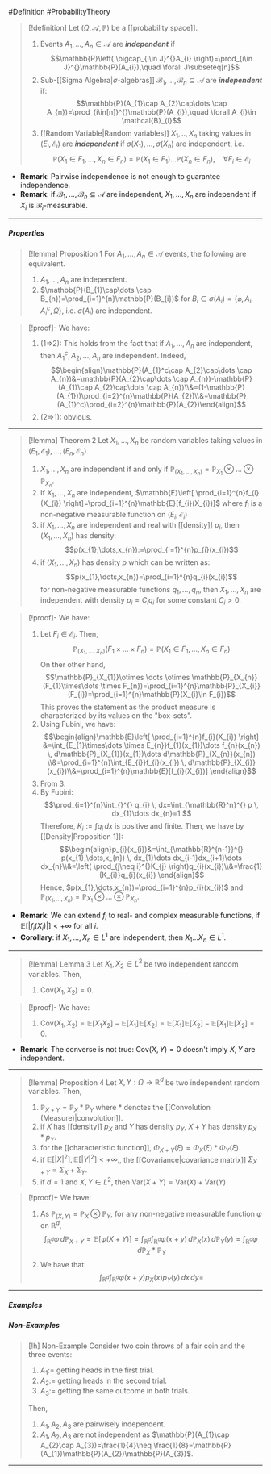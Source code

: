 #Definition #ProbabilityTheory 

> [!definition]
> Let $(\Omega,\mathcal{A},\mathbb{P})$ be a [[probability space]]. 
> 1. Events $A_{1},\dots,A_{n}\in \mathcal{A}$ are ***independent*** if $$\mathbb{P}\left( \bigcap_{i\in J}^{}A_{i} \right)=\prod_{i\in J}^{}\mathbb{P}(A_{i}),\quad \forall J\subseteq[n]$$
> 2. Sub-[[Sigma Algebra|$\sigma$-algebras]] $\mathcal{B_{1},\dots,B}_{n}\subseteq \mathcal{A}$ are ***independent*** if: $$\mathbb{P}(A_{1}\cap A_{2}\cap\dots \cap A_{n})=\prod_{i\in[n]}^{}\mathbb{P}(A_{i}),\quad \forall A_{i}\in \mathcal{B}_{i}$$
> 3. [[Random Variable|Random variables]] $X_{1},..,X_{n}$ taking values in $(E_{i},\mathcal{E}_{i})$ are ***independent*** if $\sigma(X_1),\dots,\sigma(X_{n})$ are independent, i.e. $$\mathbb{P}(X_{1}\in F_{1},\dots,X_{n}\in F_{n})=\mathbb{P}(X_{1}\in F_{1})\dots \mathbb{P}(X_{n}\in F_{n}),\quad \forall F_{i}\in \mathcal{E}_{i}$$
- **Remark**: Pairwise independence is not enough to guarantee independence.
- **Remark**: if $\mathcal{B}_{1},\dots,\mathcal{B}_{n}\subseteq \mathcal{A}$ are independent, $X_{1},\dots,X_{n}$ are independent if $X_{i}$ is $\mathcal{B}_{i}$-measurable.
---
##### Properties
> [!lemma] Proposition 1
> For $A_{1},\dots,A_{n}\in\mathcal{A}$ events, the following are equivalent.
> 1. $A_{1},\dots,A_{n}$ are independent.
> 2. $\mathbb{P}(B_{1}\cap\dots \cap B_{n})=\prod_{i=1}^{n}\mathbb{P}(B_{i})$ for $B_{i}\in \sigma(A_{i})=\{ \varnothing,A_{i},A_{i}^c,\Omega \}$, i.e. $\sigma(A_{i})$ are independent.

> [!proof]-
> We have:
> 1. (1=>2): This holds from the fact that if $A_{1},\dots,A_{n}$ are independent, then $A_{1}^c,A_{2},\dots,A_{n}$ are independent. Indeed, $$\begin{align}\mathbb{P}(A_{1}^c\cap A_{2}\cap\dots \cap A_{n})&=\mathbb{P}(A_{2}\cap\dots \cap A_{n})-\mathbb{P}(A_{1}\cap A_{2}\cap\dots \cap A_{n})\\&=(1-\mathbb{P}(A_{1}))\prod_{i=2}^{n}\mathbb{P}(A_{2})\\&=\mathbb{P}(A_{1}^c)\prod_{i=2}^{n}\mathbb{P}(A_{2})\end{align}$$
> 2. (2=>1): obvious.
---
> [!lemma] Theorem 2
> Let $X_{1},\dots,X_{n}$ be random variables taking values in $(E_{1},\mathcal{E}_{1}),\dots,(E_{n},\mathcal{E}_{n})$. 
> 1. $X_{1},\dots,X_{n}$ are independent if and only if $\mathbb{P}_{(X_{1},\dots,X_{n})}=\mathbb{P}_{X_{1}}\otimes\dots \otimes \mathbb{P}_{X_{n}}$.
> 2. If $X_{1},\dots,X_{n}$ are independent, $\mathbb{E}\left[ \prod_{i=1}^{n}f_{i}(X_{i}) \right]=\prod_{i=1}^{n}\mathbb{E}[f_{i}(X_{i})]$ where $f_{i}$ is a non-negative measurable function on $(E_{i},\mathcal{E}_{i})$
> 3. if $X_{1},\dots,X_{n}$ are independent and real with [[density]] $p_{i}$, then $(X_{1},\dots,X_{n})$ has density: $$p(x_{1},\dots,x_{n}):=\prod_{i=1}^{n}p_{i}(x_{i})$$
> 4. if $(X_{1},\dots,X_{n})$ has density $p$ which can be written as: $$p(x_{1},\dots,x_{n})=\prod_{i=1}^{n}q_{i}(x_{i})$$for non-negative measurable functions $q_{1},\dots,q_{n}$,  then $X_{1},\dots,X_{n}$ are independent with density $p_{i}=C_{i}q_{i}$ for some constant $C_{i}>0$.


> [!proof]-
> We have:
> 1. Let $F_{i}\in \mathcal{E}_{i}$. Then, $$\mathbb{P}_{(X_{1},\dots,X_{n})}(F_{1}\times\dots \times F_{n})=\mathbb{P}(X_{1}\in F_{1},\dots,X_{n}\in F_{n})$$On ther other hand, $$\mathbb{P}_{X_{1}}\otimes \dots \otimes \mathbb{P}_{X_{n}}(F_{1}\times\dots \times F_{n})=\prod_{i=1}^{n}\mathbb{P}_{X_{i}}(F_{i})=\prod_{i=1}^{n}\mathbb{P}(X_{i}\in F_{i})$$This proves the statement as the product measure is characterized by its values on the "box-sets".
> 2. Using Fubini, we have: $$\begin{align}\mathbb{E}\left[ \prod_{i=1}^{n}f_{i}(X_{i}) \right] &=\int_{E_{1}\times\dots \times E_{n}}f_{1}(x_{1})\dots f_{n}(x_{n}) \, d\mathbb{P}_{X_{1}}(x_{1})\dots d\mathbb{P}_{X_{n}}(x_{n}) \\&=\prod_{i=1}^{n}\int_{E_{i}}f_{i}(x_{i}) \, d\mathbb{P}_{X_{i}}(x_{i})\\&=\prod_{i=1}^{n}\mathbb{E}[f_{i}(X_{i})] \end{align}$$
> 3. From 3.
> 4. By Fubini: $$\prod_{i=1}^{n}\int_{}^{} q_{i} \, dx=\int_{\mathbb{R}^n}^{} p \, dx_{1}\dots dx_{n}=1  $$Therefore, $K_{i}:=\int q_{i}  \, dx$ is positive and finite. Then, we have by [[Density|Proposition 1]]: $$\begin{align}p_{i}(x_{i})&=\int_{\mathbb{R}^{n-1}}^{} p(x_{1},\dots,x_{n}) \, dx_{1}\dots dx_{i-1}dx_{i+1}\dots dx_{n}\\&=\left( \prod_{j\neq i}^{}K_{j} \right)q_{i}(x_{i})\\&=\frac{1}{K_{i}}q_{i}(x_{i}) \end{align}$$Hence, $p(x_{1},\dots,x_{n})=\prod_{i=1}^{n}p_{i}(x_{i})$ and $\mathbb{P}_{(X_{1},\dots,X_{n})}=\mathbb{P}_{X_{1}}\otimes\dots \otimes \mathbb{P}_{X_{n}}$. 
- **Remark**: We can extend $f_{i}$ to real- and complex measurable functions, if $\mathbb{E}[\left| f_{i}(X_{i}) \right|]<+\infty$ for all $i$.
- **Corollary**: if $X_{1},\dots,X_{n}\in L^1$ are independent, then $X_{1}\dots X_{n}\in L^1$. 
---
> [!lemma] Lemma 3
> Let $X_{1},X_{2}\in L^2$ be two independent random variables. Then,
> 1. $\text{Cov}(X_{1},X_{2})=0$.

> [!proof]-
> We have:
> 1. $\text{Cov}(X_{1},X_{2})=\mathbb{E}[X_{1}X_{2}]-\mathbb{E}[X_{1}]\mathbb{E}[X_{2}]=\mathbb{E}[X_{1}]\mathbb{E}[X_{2}]-\mathbb{E}[X_{1}]\mathbb{E}[X_{2}]=0$.
- **Remark**: The converse is not true: $\text{Cov}(X,Y)=0$ doesn't imply $X,Y$ are independent.
---
> [!lemma] Proposition 4
> Let $X,Y:\Omega\to \mathbb{R}^d$ be two independent random variables. Then, 
> 1. $\mathbb{P}_{X+Y}=\mathbb{P}_{X}*\mathbb{P}_{Y}$ where $*$ denotes the [[Convolution (Measure)|convolution]].
> 2. if $X$ has [[density]] $p_{X}$ and $Y$ has density $p_{Y}$, $X+Y$ has density $p_{X}*p_{Y}$.
> 3. for the [[characteristic function]], $\Phi_{X+Y}(\xi)=\Phi_{X}(\xi)*\Phi_{Y}(\xi)$
> 4. if $\mathbb{E}[\left| X \right|^{2}],\mathbb{E}[\left| Y \right|^{2}]<+\infty,$, the [[Covariance|covariance matrix]] $\Sigma_{X+Y}=\Sigma_{X}+\Sigma_{Y}$.
> 5. if $d=1$ and $X,Y\in L^2$, then $\text{Var}(X+Y)=\text{Var}(X)+\text{Var}(Y)$

> [!proof]+
> We have:
> 1. As $\mathbb{P}_{(X,Y)}=\mathbb{P}_{X}\otimes \mathbb{P}_{Y}$, for any non-negative measurable function $\varphi$ on $\mathbb{R}^d$, $$\int_{\mathbb{R}^d}^{} \varphi \, d\mathbb{P}_{X+Y} =\mathbb{E}[\varphi(X+Y)]=\int_{\mathbb{R}^d}^{} \int_{\mathbb{R}^d}^{} \varphi(x+y) \, d\mathbb{P}_{X}(x)  \, d\mathbb{P}_{Y}(y)=\int_{\mathbb{R}^d}^{} \varphi \, d\mathbb{P}_{X}*\mathbb{P}_{Y} $$
> 2. We have that: $$\int_{\mathbb{R}^d}^{} \int_{\mathbb{R}^d}^{} \varphi(x+y)p_{X}(x)p_{Y}(y) \, dx  \, dy= $$
---
##### Examples
##### Non-Examples
> [!h] Non-Example
> Consider two coin throws of a fair coin and the three events:
> 1. $A_{1}:=$ getting heads in the first trial.
> 2. $A_{2}:=$ getting heads in the second trial.
> 3. $A_{3}:=$ getting the same outcome in both trials.
> 
> Then, 
> 1. $A_{1},A_{2},A_{3}$ are pairwisely independent.
> 2. $A_{1},A_{2},A_{3}$ are not independent as $\mathbb{P}(A_{1}\cap A_{2}\cap A_{3})=\frac{1}{4}\neq \frac{1}{8}=\mathbb{P}(A_{1})\mathbb{P}(A_{2})\mathbb{P}(A_{3})$.
---